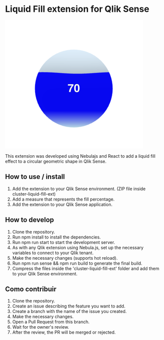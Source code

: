 # Liquid Fill extension for Qlik Sense

![Alt text](image.png)

This extension was developed using Nebulajs and React to add a liquid fill effect to a circular geometric shape in Qlik Sense.

## How to use / install

1. Add the extension to your Qlik Sense environment. (ZIP file inside cluster-liquid-fill-ext)
2. Add a measure that represents the fill percentage.
3. Add the extension to your Qlik Sense application.

## How to develop

1. Clone the repository.
2. Run npm install to install the dependencies.
3. Run npm run start to start the development server.
4. As with any Qlik extension using Nebula.js, set up the necessary variables to connect to your Qlik tenant.
5. Make the necessary changes (supports hot reload).
6. Run npm run sense && npm run build to generate the final build.
7. Compress the files inside the 'cluster-liquid-fill-ext' folder and add them to your Qlik Sense environment.


## Como contribuir

1. Clone the repository.
2. Create an issue describing the feature you want to add.
3. Create a branch with the name of the issue you created.
4. Make the necessary changes.
5. Open a Pull Request from this branch.
7. Wait for the owner's review.
8. After the review, the PR will be merged or rejected.